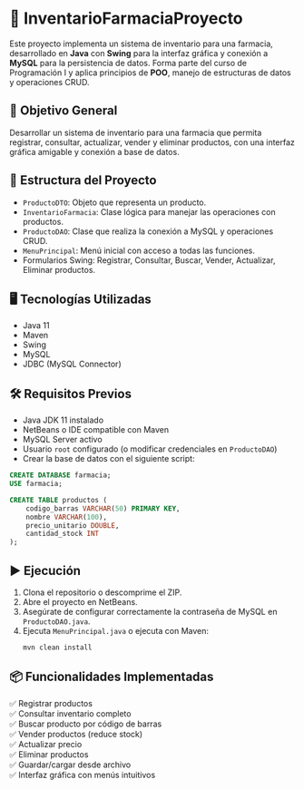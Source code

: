 # 💊 InventarioFarmaciaProyecto

Este proyecto implementa un sistema de inventario para una farmacia, desarrollado en **Java** con **Swing** para la interfaz gráfica y conexión a **MySQL** para la persistencia de datos. Forma parte del curso de Programación I y aplica principios de **POO**, manejo de estructuras de datos y operaciones CRUD.

## 📌 Objetivo General

Desarrollar un sistema de inventario para una farmacia que permita registrar, consultar, actualizar, vender y eliminar productos, con una interfaz gráfica amigable y conexión a base de datos.

## 🧩 Estructura del Proyecto

- `ProductoDTO`: Objeto que representa un producto.
- `InventarioFarmacia`: Clase lógica para manejar las operaciones con productos.
- `ProductoDAO`: Clase que realiza la conexión a MySQL y operaciones CRUD.
- `MenuPrincipal`: Menú inicial con acceso a todas las funciones.
- Formularios Swing: Registrar, Consultar, Buscar, Vender, Actualizar, Eliminar productos.

## 🖥️ Tecnologías Utilizadas

- Java 11  
- Maven  
- Swing  
- MySQL  
- JDBC (MySQL Connector)

## 🛠️ Requisitos Previos

- Java JDK 11 instalado
- NetBeans o IDE compatible con Maven
- MySQL Server activo
- Usuario `root` configurado (o modificar credenciales en `ProductoDAO`)
- Crear la base de datos con el siguiente script:

```sql
CREATE DATABASE farmacia;
USE farmacia;

CREATE TABLE productos (
    codigo_barras VARCHAR(50) PRIMARY KEY,
    nombre VARCHAR(100),
    precio_unitario DOUBLE,
    cantidad_stock INT
);
```

## ▶️ Ejecución

1. Clona el repositorio o descomprime el ZIP.
2. Abre el proyecto en NetBeans.
3. Asegúrate de configurar correctamente la contraseña de MySQL en `ProductoDAO.java`.
4. Ejecuta `MenuPrincipal.java` o ejecuta con Maven:
   ```bash
   mvn clean install
   ```

## 📦 Funcionalidades Implementadas

✅ Registrar productos  
✅ Consultar inventario completo  
✅ Buscar producto por código de barras  
✅ Vender productos (reduce stock)  
✅ Actualizar precio  
✅ Eliminar productos  
✅ Guardar/cargar desde archivo  
✅ Interfaz gráfica con menús intuitivos